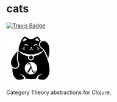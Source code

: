 cats
====

[![Travis Badge](https://img.shields.io/travis/niwibe/cats.svg?style=flat)](https://travis-ci.org/niwibe/cats "Travis Badge")

![](./logo/logo.png "cats logo")

Category Theory abstractions for Clojure.
